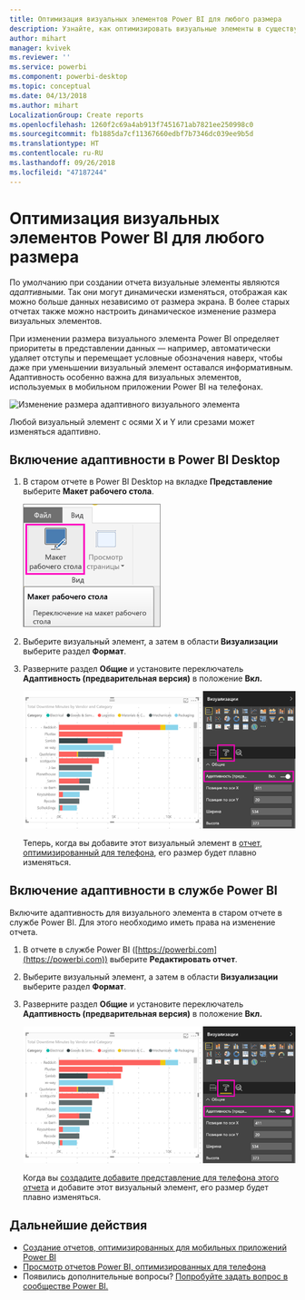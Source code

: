 ```yaml
---
title: Оптимизация визуальных элементов Power BI для любого размера
description: Узнайте, как оптимизировать визуальные элементы в существующих отчетах в Power BI Desktop и службе Power BI для мобильных приложений Power BI.
author: mihart
manager: kvivek
ms.reviewer: ''
ms.service: powerbi
ms.component: powerbi-desktop
ms.topic: conceptual
ms.date: 04/13/2018
ms.author: mihart
LocalizationGroup: Create reports
ms.openlocfilehash: 1260f2c69a4ab913f7451671ab7821ee250998c0
ms.sourcegitcommit: fb1885da7cf11367660edbf7b7346dc039ee9b5d
ms.translationtype: HT
ms.contentlocale: ru-RU
ms.lasthandoff: 09/26/2018
ms.locfileid: "47187244"
---
```

# <a name="optimize-a-power-bi-visual-for-any-size"></a>Оптимизация визуальных элементов Power BI для любого размера
По умолчанию при создании отчета визуальные элементы являются *адаптивными*. Так они могут динамически изменяться, отображая как можно больше данных независимо от размера экрана. В более старых отчетах также можно настроить динамическое изменение размера визуальных элементов.

При изменении размера визуального элемента Power BI определяет приоритеты в представлении данных — например, автоматически удаляет отступы и перемещает условные обозначения наверх, чтобы даже при уменьшении визуальный элемент оставался информативным. Адаптивность особенно важна для визуальных элементов, используемых в мобильном приложении Power BI на телефонах.

![Изменение размера адаптивного визуального элемента](media/desktop-create-responsive-visuals/power-bi-responsive-visual.gif)

Любой визуальный элемент с осями X и Y или срезами может изменяться адаптивно.

## <a name="turn-on-responsiveness-in-power-bi-desktop"></a>Включение адаптивности в Power BI Desktop
1. В старом отчете в Power BI Desktop на вкладке **Представление** выберите **Макет рабочего стола**.
   
    ![Значок "Макет рабочего стола"](media/desktop-create-responsive-visuals/power-bi-desktop-layout.png)
2. Выберите визуальный элемент, а затем в области **Визуализации** выберите раздел **Формат**.
3. Разверните раздел **Общие** и установите переключатель **Адаптивность (предварительная версия)** в положение **Вкл.**
   
    ![Параметр "Адаптивность" включен](media/desktop-create-responsive-visuals/power-bi-turn-responsive-on.png)
   
     Теперь, когда вы добавите этот визуальный элемент в [отчет, оптимизированный для телефона](../desktop-create-phone-report.md), его размер будет плавно изменяться.

## <a name="turn-on-responsiveness-in-the-power-bi-service"></a>Включение адаптивности в службе Power BI
Включите адаптивность для визуального элемента в старом отчете в службе Power BI. Для этого необходимо иметь права на изменение отчета.

1. В отчете в службе Power BI ([https://powerbi.com](https://powerbi.com)) выберите **Редактировать отчет**.
2. Выберите визуальный элемент, а затем в области **Визуализации** выберите раздел **Формат**.
3. Разверните раздел **Общие** и установите переключатель **Адаптивность (предварительная версия)** в положение **Вкл.**
   
    ![Параметр "Адаптивность" включен](media/desktop-create-responsive-visuals/power-bi-turn-responsive-on.png)
   
     Когда вы [создадите добавите представление для телефона этого отчета](../desktop-create-phone-report.md) и добавите этот визуальный элемент, его размер будет плавно изменяться.

## <a name="next-steps"></a>Дальнейшие действия
* [Создание отчетов, оптимизированных для мобильных приложений Power BI](../desktop-create-phone-report.md)
* [Просмотр отчетов Power BI, оптимизированных для телефона](../consumer/mobile/mobile-apps-view-phone-report.md)
* Появились дополнительные вопросы? [Попробуйте задать вопрос в сообществе Power BI.](http://community.powerbi.com/)

